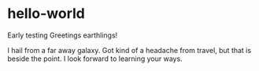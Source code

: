 # hello-world
Early testing
Greetings earthlings!

I hail from a far away galaxy.  Got kind of a headache from travel, but that is beside the point.
I look forward to learning your ways.

